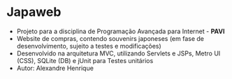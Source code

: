 # Japaweb
<ul>
  <li>Projeto para a disciplina de Programação Avançada para Internet - <b>PAVI</b></li>
  <li>Website de compras, contendo souvenirs japoneses (em fase de desenvolvimento, sujeito a testes e modificações)</li>
  <li>Desenvolvido na arquitetura MVC, utilizando Servlets e JSPs, Metro UI (CSS), SQLite (DB) e jUnit para Testes unitários </li>
  <li>Autor: Alexandre Henrique</li>
</ul>
